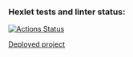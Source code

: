 ### Hexlet tests and linter status:
[![Actions Status](https://github.com/ToLive/frontend-project-12/workflows/hexlet-check/badge.svg)](https://github.com/ToLive/frontend-project-12/actions)

[Deployed project](https://frontend-project-12-production-aa61.up.railway.app/)